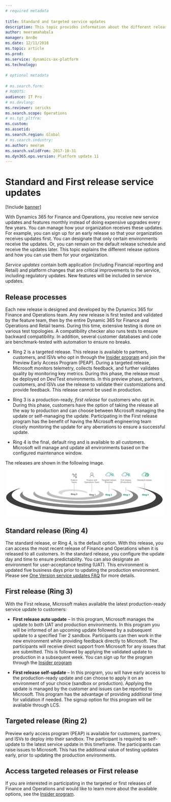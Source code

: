 ```yaml
---
# required metadata

title: Standard and targeted service updates
description: This topic provides information about the different release options for Microsoft Dynamics 365 for Finance and Operations.
author: meeramahabala
manager: AnnBe
ms.date: 12/11/2018
ms.topic: article
ms.prod: 
ms.service: dynamics-ax-platform
ms.technology: 

# optional metadata

# ms.search.form: 
# ROBOTS: 
audience: IT Pro
# ms.devlang: 
ms.reviewer: sericks
ms.search.scope: Operations
# ms.tgt_pltfrm: 
ms.custom: 
ms.assetid: 
ms.search.region: Global
# ms.search.industry: 
ms.author: meeram
ms.search.validFrom: 2017-10-31
ms.dyn365.ops.version: Platform update 11
---
```


# Standard and First release service updates

[!include [banner](../includes/banner.md)]

With Dynamics 365 for Finance and Operations, you receive new service updates and features monthly instead of doing expensive upgrades every few years. You can manage how your organization receives these updates. For example, you can sign up for an early release so that your organization receives updates first. You can designate that only certain environments receive the updates. Or, you can remain on the default release schedule and receive the updates later. This topic explains the different release options and how you can use them for your organization.

*Service updates* contain both application (including Financial reporting and Retail) and platform changes that are critical improvements to the service, including regulatory updates. New features will be included in service updates. 

## Release processes
Each new release is designed and developed by the Dynamics 365 for Finance and Operations team. Any new release is first tested and validated by the feature team, then by the entire Dynamic 365 for Finance and Operations and Retail teams. During this time, extensive testing is done on various test topologies. A compatibility checker also runs tests to ensure backward compatibility. In addition, several customer databases and code are benchmark-tested with automation to ensure no breaks.

- Ring 2 is a targeted release. This release is available to partners, customers, and ISVs who opt in through the [Insider program](https://experience.dynamics.com/) and join the Preview Early Access Program (PEAP). During a targeted release, Microsoft monitors telemetry, collects feedback, and further validates quality by monitoring key metrics. During this phase, the release must be deployed on Dev/Test environments. In this preview phase, partners, customers, and ISVs use the release to validate their customizations and provide feedback. This release cannot be used in production.

- Ring 3 is a production-ready, *first release* for customers who opt in. During this phase, customers have the option of taking the release all the way to production and can choose between Microsoft managing the update or self-managing the update. Participating in the First release program has the benefit of having the Microsoft engineering team closely monitoring the update for any aberrations to ensure a successful update.

- Ring 4 is the final, default ring and is available to all customers. Microsoft will manage and update all environments based on the configured maintenance window.

The releases are shown in the following image.

![release process](media/release-process.png)

## Standard release (Ring 4)
The standard release, or Ring 4, is the default option. With this release, you can access the most recent release of Finance and Operations when it is released to all customers. In the standard release, you configure the update day and time to ensure predictability. You can also designate an environment for user-acceptance testing (UAT). This environment is updated five business days prior to updating the production environment. Please see [One Version service updates FAQ](https://docs.microsoft.com/en-us/dynamics365/unified-operations/fin-and-ops/get-started/one-version) for more details.

## First release (Ring 3)
With the First release, Microsoft makes available the latest production-ready service update to customers:

- **First release auto update** – In this program, Microsoft manages the update to both UAT and production environments. In this program you will be informed of an upcoming update followed by a subsequent update to a specified Tier 2 sandbox. Participants can then work in the new environment while providing feedback directly to Microsoft. The participants will receive direct support from Microsoft for any issues that are submitted. This is followed by applying the validated update to production in a subsequent week. You can sign up for the program through the [Insider program](https://experience.dynamics.com/)

- **First release self-update** – In this program, you will have early access to the production-ready update and can choose to apply it on an environment of your choice (sandbox or production). Applying the update is managed by the customer and issues can be reported to Microsoft. This program has the advantage of providing additional time for validation if needed. The signup option for this program will be available through LCS.

## Targeted release (Ring 2)
Preview early access program (PEAP) is available for customers, partners, and ISVs to deploy into their sandbox. The participant is required to self-update to the latest service update in this timeframe. The participants can raise issues to Microsoft. This has the additional value of testing updates early, prior to updating the production environments.

## Access targeted releases or First release 
If you are interested in participating in the targeted or first releases of Finance and Operations and would like to learn more about the available options, see the [Insider program](https://experience.dynamics.com/).
